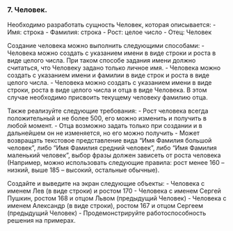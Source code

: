 ### 7. Человек.

Необходимо разработать сущность Человек, которая описывается:
    - Имя: строка
    - Фамилия: строка
    - Рост: целое число
    - Отец: Человек

Создание человека можно выполнить следующими способами:
    - Человека можно создать с указанием имени в виде строки и роста в виде целого числа. При таком способе задания имени должно считаться, что Человеку задано только личное имя.
    - Человека можно создать с указанием имени и фамилии в виде строк и роста в виде целого числа.
    - Человека можно создать с указанием имени в виде строки, роста в виде целого числа и отца в виде Человека. В этом случае необходимо присвоить текущему человеку фамилию отца.

Также реализуйте следующие требования:
    - Рост человека всегда положительный и не более 500, его можно изменить и получить в любой момент.
    - Отца возможно задать только при создании и в дальнейшем он не изменяется, но его можно получить
    - Может возвращать текстовое представление вида “Имя Фамилия большой человек”, либо “Имя Фамилия средний человек”, либо “Имя Фамилия маленький человек”, выбор фразы должен зависеть от роста человека (Например, можно использовать следующие правила: рост менее 160 – низкий, выше 185 – высокий, остальные обычные).

Создайте и выведите на экран следующие объекты:
    - Человека с именем Лев (в виде строки) и ростом 170
    - Человека с именем Сергей Пушкин, ростом 168 и отцом Львом (предыдущий Человек)
    - Человека с именем Александр (в виде строки), ростом 167 и отцом Сергеем (предыдущий Человек)
    - Продемонстрируйте работоспособность решения на примерах.



